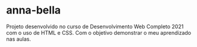 # anna-bella 
 Projeto desenvolvido no curso de Desenvolvimento Web Completo 2021 com o uso de HTML e CSS. Com o objetivo demonstrar o meu aprendizado nas aulas.
